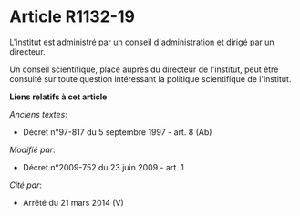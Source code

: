 # Article R1132-19

L'institut est administré par un conseil d'administration et dirigé par un directeur. 

Un conseil scientifique, placé auprès du directeur de l'institut, peut être consulté sur toute question intéressant la
politique scientifique de l'institut.

**Liens relatifs à cet article**

_Anciens textes_:

  - Décret n°97-817 du 5 septembre 1997 - art. 8 (Ab)

_Modifié par_:

  - Décret n°2009-752 du 23 juin 2009 - art. 1

_Cité par_:

  - Arrêté du 21 mars 2014 (V)
